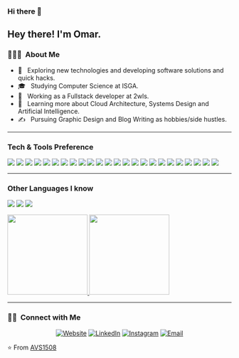 ### Hi there 👋


<h2> Hey there! I'm Omar.</h2>

<h3> 👨🏻‍💻 &nbsp;About Me </h3>

- 🤔 &nbsp; Exploring new technologies and developing software solutions and quick hacks.
- 🎓 &nbsp; Studying Computer Science at ISGA.
- 💼 &nbsp; Working as a Fullstack developer at 2wls.
- 🌱 &nbsp; Learning more about Cloud Architecture, Systems Design and Artificial Intelligence.
- ✍️ &nbsp; Pursuing Graphic Design and Blog Writing as hobbies/side hustles.

---


### Tech & Tools Preference

<img src="https://img.shields.io/badge/-HTML5-E34F26?style=flat&logo=html5&logoColor=white"> <img src="https://img.shields.io/badge/-CSS3-1572B6?style=flat&logo=css3&logoColor=white">
<img src="https://img.shields.io/badge/-Bootstrap-563D7C?style=flat&logo=bootstrap&logoColor=white">
<img src="https://img.shields.io/badge/-Php-232531?style=flat&logo=php&logoColor=white">
<img src="https://img.shields.io/badge/-Laravel-232531?style=flat&logo=laravel&logoColor=red">
<img src="https://img.shields.io/badge/-Symfony-ffffff?style=flat&logo=symfony&logoColor=black">
<img src="https://img.shields.io/badge/-JavaScript-eed718?style=flat&logo=javascript&logoColor=ffffff">
<img src="https://img.shields.io/badge/-Sass-cc6699?style=flat&logo=sass&logoColor=ffffff">
<img src="https://img.shields.io/badge/-React-000000?style=flat&logo=react&logoColor=00c8ff">
<img src="https://img.shields.io/badge/-MongoDB-4DB33D?style=flat&logo=mongodb&logoColor=FFFFFF">
<img src="https://img.shields.io/badge/-GraphQL-e535ab?style=flat&logo=graphql&logoColor=FFFFFF">
<img src="https://img.shields.io/badge/-MySQL-F29111?style=flat&logo=mysql&logoColor=FFFFFF">
<img src="https://img.shields.io/badge/-Express.js-787878?style=flat">
<img src="https://img.shields.io/badge/-Node.js-3C873A?style=flat&logo=Node.js&logoColor=white">
<img src="https://img.shields.io/badge/-Firebase-FFA611?style=flat&logo=firebase&logoColor=FFFFFF">
<img src="http://img.shields.io/badge/-Google%20Cloud%20Platform-4285F4?style=flat&logo=google%20cloud&logoColor=white">
<img src="https://img.shields.io/badge/-Progressive Web Apps-5A0FC8?style=flat">
<img src="http://img.shields.io/badge/-Git-F1502F?style=flat&logo=git&logoColor=FFFFFF">
<img src="http://img.shields.io/badge/-Github-000000?style=flat&logo=github&logoColor=FFFFFF">
<img src="http://img.shields.io/badge/-VS%20Code-007ACC?style=flat&logo=visual%20studio%20code&logoColor=white">
<img src="http://img.shields.io/badge/-Heroku-430098?style=flat&logo=heroku&logoColor=white">
<img src="http://img.shields.io/badge/-Spring%20Boot-green?style=flat&logo=spring&logoColor=white">
<img src="http://img.shields.io/badge/-Java-orange?style=flat&logo=java&logoColor=white">
<img src="http://img.shields.io/badge/-Vue.js-green?style=flat&logo=vue.js&logoColor=white">

---

### Other Languages I know
<img src="http://img.shields.io/badge/-Java-F89820?style=flat&logo=java&logoColor=white"> <img src="https://img.shields.io/badge/-C%20&%20C++-659ad2?style=flat&logo=c%2B%2B&logoColor=ffffff"> <img src="https://img.shields.io/badge/-Python-black?style=flat&logo=python&logoColor=white"> 

<a href="https://github.com/AVS1508">
  <img height="180em" src="https://github-readme-stats.vercel.app/api?username=omaraligit&theme=buefy&show_icons=true" />
  <img height="180em" src="https://github-readme-stats.vercel.app/api/top-langs/?username=omaraligit&theme=buefy&layout=compact" />
</a>

---

<h3> 🤝🏻 &nbsp;Connect with Me </h3>

<p align="center">
<a href="https://www.cdojo.dev/"><img alt="Website" src="https://img.shields.io/badge/Website-www.cdojo.dev-blue?style=flat-square&logo=google-chrome"></a>
<a href="https://www.linkedin.com/in/ait-ben-ali-omar-69699013a/"><img alt="LinkedIn" src="https://img.shields.io/badge/LinkedIn-Omar%20ait%20benali-blue?style=flat-square&logo=linkedin"></a>
<a href="https://www.instagram.com/oaba_omar/"><img alt="Instagram" src="https://img.shields.io/badge/Instagram-oaba_omar-blue?style=flat-square&logo=instagram"></a>
<a href="mailto:omarali0601520286@gmail.com"><img alt="Email" src="https://img.shields.io/badge/Email-omarali0601520286@gmail.com-blue?style=flat-square&logo=gmail"></a>
</p>

⭐️ From [AVS1508](https://github.com/AVS1508)
